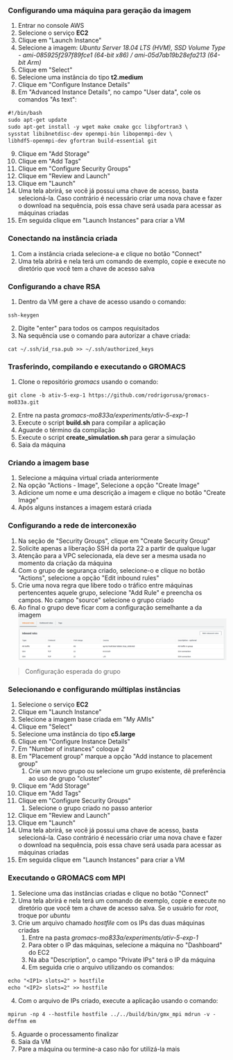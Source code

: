 ### Configurando uma máquina para geração da imagem
1. Entrar no console AWS
2. Selecione o serviço **EC2**
3. Clique em "Launch Instance"
4. Selecione a imagem:
	_Ubuntu Server 18.04 LTS (HVM), SSD Volume Type - ami-085925f297f89fce1 (64-bit x86) / ami-05d7ab19b28efa213 (64-bit Arm)_
5. Clique em "Select"
6. Selecione uma instância do tipo **t2.medium**
7. Clique em "Configure Instance Details"
8. Em "Advanced Instance Details", no campo "User data", cole os comandos "As text":
```
#!/bin/bash
sudo apt-get update
sudo apt-get install -y wget make cmake gcc libgfortran3 \
sysstat libibnetdisc-dev openmpi-bin libopenmpi-dev \
libhdf5-openmpi-dev gfortran build-essential git
```
9. Clique em "Add Storage"
10. Clique em "Add Tags"
11. Clique em "Configure Security Groups"
12. Clique em "Review and Launch"
13. Clique em "Launch"
14. Uma tela abrirá, se você já possui uma chave de acesso, basta selecioná-la. Caso contrário é necessário criar uma nova chave e fazer o download na sequência, pois essa chave será usada para acessar as máquinas criadas
15. Em seguida clique em "Launch Instances" para criar a VM

### Conectando na instância criada
1. Com a instância criada selecione-a e clique no botão "Connect"
2. Uma tela abrirá e nela terá um comando de exemplo, copie e execute no diretório que você tem a chave de acesso salva

### Configurando a chave RSA
1. Dentro da VM gere a chave de acesso usando o comando:
```
ssh-keygen
```
2. Digite "enter" para todos os campos requisitados
3. Na sequência use o comando para autorizar a chave criada:
```
cat ~/.ssh/id_rsa.pub >> ~/.ssh/authorized_keys
```

### Trasferindo, compilando e executando o GROMACS
1. Clone o repositório _gromacs_ usando o comando:
```
git clone -b ativ-5-exp-1 https://github.com/rodrigorusa/gromacs-mo833a.git
```
2. Entre na pasta _gromacs-mo833a/experiments/ativ-5-exp-1_
3. Execute o script **build.sh** para compilar a aplicação
4. Aguarde o término da compilação
5. Execute o script **create_simulation.sh** para gerar a simulação
6. Saia da máquina

### Criando a imagem base
1. Selecione a máquina virtual criada anteriormente
2. Na opção "Actions - Image", Selecione a opção "Create Image"
3. Adicione um nome e uma descrição a imagem e clique no botão "Create Image"
4. Após alguns instances a imagem estará criada

### Configurando a rede de interconexão
1. Na seção de "Security Groups", clique em "Create Security Group"
2. Solicite apenas a liberação SSH da porta 22 a partir de qualque lugar
3. Atenção para a VPC selecionada, ela deve ser a mesma usada no momento da criação da máquina
4. Com o grupo de segurança criado, selecione-o e clique no botão "Actions", selecione a opção "Edit inbound rules"
5. Crie uma nova regra que libere todo o tráfico entre máquinas pertencentes aquele grupo, selecione "Add Rule" e preencha os campos. No campo "source" selecione o grupo criado
6. Ao final o grupo deve ficar com a configuração semelhante a da imagem
![](./images/security_group.png)
> Configuração esperada do grupo

### Selecionando e configurando múltiplas instâncias
1. Selecione o serviço **EC2**
2. Clique em "Launch Instance"
3. Selecione a imagem base criada em "My AMIs"
4. Clique em "Select"
5. Selecione uma instância do tipo **c5.large**
6. Clique em "Configure Instance Details"
7. Em "Number of instances" coloque 2
8. Em "Placement group" marque a opção "Add instance to placement group"
    1. Crie um novo grupo ou selecione um grupo existente, dê preferência ao uso de grupo "cluster"
9. Clique em "Add Storage"
10. Clique em "Add Tags"
11. Clique em "Configure Security Groups"
    1. Selecione o grupo criado no passo anterior
12. Clique em "Review and Launch"
13. Clique em "Launch"
14. Uma tela abrirá, se você já possui uma chave de acesso, basta selecioná-la. Caso contrário é necessário criar uma nova chave e fazer o download na sequência, pois essa chave será usada para acessar as máquinas criadas
15. Em seguida clique em "Launch Instances" para criar a VM

###  Executando o GROMACS com MPI
1. Selecione uma das instâncias criadas e clique no botão "Connect"
2. Uma tela abrirá e nela terá um comando de exemplo, copie e execute no diretório que você tem a chave de acesso salva. Se o usuário for _root_, troque por _ubuntu_
3. Crie um arquivo chamado _hostfile_ com os IPs das duas máquinas criadas
    1. Entre na pasta _gromacs-mo833a/experiments/ativ-5-exp-1_
    2. Para obter o IP das máquinas, selecione a máquina no "Dashboard" do EC2
    3. Na aba "Description", o campo "Private IPs" terá o IP da máquina
    4. Em seguida crie o arquivo utilizando os comandos:
```
echo "<IP1> slots=2" > hostfile
echo "<IP2> slots=2" >> hostfile
```
4. Com o arquivo de IPs criado, execute a aplicação usando o comando:
```
mpirun -np 4 --hostfile hostfile ../../build/bin/gmx_mpi mdrun -v -deffnm em
```
5. Aguarde o processamento finalizar
6. Saia da VM
7. Pare a máquina ou termine-a caso não for utilizá-la mais